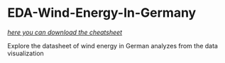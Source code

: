 # EDA-Wind-Energy-In-Germany
[*here you can download the cheatsheet*](https://www.kaggle.com/blastchar/telco-customer-churn) 

Explore the datasheet of wind energy in German analyzes from the data visualization
 
 
